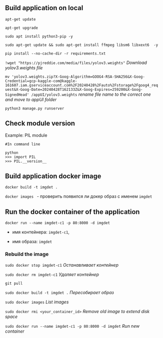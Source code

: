 ## Build application on local  

`apt-get update`   
  
`apt-get upgrade`  

`sudo apt install python3-pip -y`  

`sudo apt-get update && sudo apt-get install ffmpeg libsm6 libxext6  -y`  

`pip install --no-cache-dir -r requirements.txt`   

`!wget "https://pjreddie.com/media/files/yolov3.weights"` *Download yolov3.weights file*   

`mv 'yolov3.weights.zip?X-Goog-Algorithm=GOOG4-RSA-SHA256&X-Goog-Credential=gcp-kaggle-com@kaggle-161607.iam.gserviceaccount.com%2F20240428%2Fauto%2Fstorage%2Fgoog4_request&X-Goog-Date=20240428T162133Z&X-Goog-Expires=259200&X-Goog-SignedHead' /appUI/yolov3.weights`  *rename file name to the correct one and move to appUI folder*   

`python3 manage.py runserver`  

## Check module version 

Example:  PIL module   

```
#In command line

python
>>> import PIL               
>>> PIL.__version__ 
```

## Build application docker image  

`docker build -t imgdet .`   

`docker images ` - проверить появился ли докер образ с именем `imgdet`   

## Run the docker container of the application  

`docker run --name imgdet-c1 -p 80:8000 -d imgdet`   

- имя контейнера: `imgdet-c1`,   

- имя образа: `imgdet`  


### Rebuild the image

`sudo docker stop imgdet-c1`  *Останавливает контейнер*  

`sudo docker rm imgdet-c1` *Удаляет контейнер*  

`git pull`

`sudo docker build -t imgdet .` *Пересобирает образ*  

`sudo docker images` *List images* 

`sudo docker rmi <your_container_id>` *Remove old image to extend disk space*  

`sudo docker run --name imgdet-c1 -p 80:8000 -d imgdet` *Run new container*
